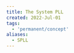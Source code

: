 ```yaml
---
title: The System PLL
created: 2022-Jul-01
tags:
  - 'permanent/concept'
aliases:
  - SPLL
---
```






